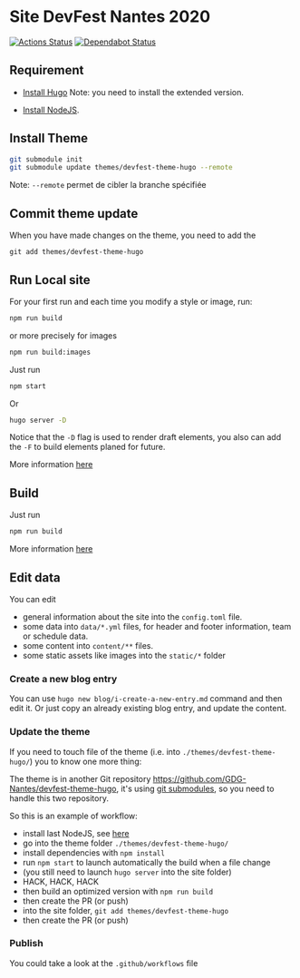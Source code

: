 # Site DevFest Nantes 2020

[![Actions Status](https://github.com/GDG-Nantes/devfest2020/workflows/build/badge.svg)](https://github.com/GDG-Nantes/devfest2020/actions)
[![Dependabot Status](https://api.dependabot.com/badges/status?host=github&repo=GDG-Nantes/devfest2020)](https://dependabot.com)

## Requirement

- [Install Hugo](https://gohugo.io/getting-started/installing/)
  Note: you need to install the extended version.

- [Install NodeJS](https://nodejs.org/en/).

## Install Theme

```bash
git submodule init
git submodule update themes/devfest-theme-hugo --remote
```

Note: `--remote` permet de cibler la branche spécifiée

## Commit theme update

When you have made changes on the theme, you need to add the

```
git add themes/devfest-theme-hugo
```

## Run Local site

For your first run and each time you modify a style or image, run:

```bash
npm run build
```

or more precisely for images

```bash
npm run build:images
```

Just run

```bash
npm start
```

Or

```bash
hugo server -D
```

Notice that the `-D` flag is used to render draft elements,
you also can add the `-F` to build elements planed for future.

More information [here](https://gohugo.io/commands/hugo_server/)

## Build

Just run

```bash
npm run build
```

More information [here](https://gohugo.io/commands/hugo/)

## Edit data

You can edit

- general information about the site into the `config.toml` file.
- some data into `data/*.yml` files, for header and footer information, team or schedule data.
- some content into `content/**` files.
- some static assets like images into the `static/*` folder

### Create a new blog entry

You can use `hugo new blog/i-create-a-new-entry.md` command and then edit it.
Or just copy an already existing blog entry, and update the content.

### Update the theme

If you need to touch file of the theme (i.e. into `./themes/devfest-theme-hugo/`) you to know one more thing:

The theme is in another Git repository <https://github.com/GDG-Nantes/devfest-theme-hugo>,
it's using [git submodules](https://git-scm.com/book/en/v2/Git-Tools-Submodules),
so you need to handle this two repository.

So this is an example of workflow:

- install last NodeJS, see [here](https://github.com/creationix/nvm)
- go into the theme folder `./themes/devfest-theme-hugo/`
- install dependencies with `npm install`
- run `npm start` to launch automatically the build when a file change
- (you still need to launch `hugo server` into the site folder)
- HACK, HACK, HACK
- then build an optimized version with `npm run build`
- then create the PR (or push)
- into the site folder, `git add themes/devfest-theme-hugo`
- then create the PR (or push)

### Publish

You could take a look at the `.github/workflows` file
